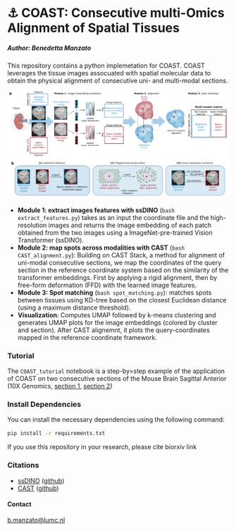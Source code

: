 #  ⚓  COAST: Consecutive multi-Omics Alignment of Spatial Tissues
##### Author: Benedetta Manzato

This repository contains a python implemetation for COAST. COAST leverages the tissue images assocuated with spatial molecular data to obtain the physical alignment of consecutive uni- and multi-modal sections.

![COAST method overview](workflow.png)

- **Module 1: extract images features with ssDINO** (```bash extract_features.py```) takes as an input the coordinate file and the high-resolution images and returns the image embedding of each patch obtained from the two images using a ImageNet-pre-trained Vision Transformer (ssDINO). 
- **Module 2: map spots across modalities with CAST** (```bash CAST_alignment.py```): Building on CAST Stack, a method for alignment of uni-modal consecutive sections, we map the coordinates of the query section in the reference coordinate system based on the similarity of the transformer embeddings. First by applying a rigid alignment, then by free-form deformation (FFD) with the learned image features.
- **Module 3: Spot matching** (```bash spot_matching.py```): matches spots between tissues using KD-tree based on the closest Euclidean distance (using a maximum distance threshold).
- **Visualization**: Computes UMAP followed by k-means clustering and generates UMAP plots for the image embeddings (colored by cluster and section). After CAST alignemnt, it plots the query-coordinates mapped in the reference coordinate framework.

### Tutorial
The ```COAST_tutorial``` notebook is a step-by=step example of the application of COAST on two consecutive sections of the Mouse Brain Sagittal Anterior (10X Genomics, [section 1](https://www.10xgenomics.com/datasets/mouse-brain-serial-section-1-sagittal-anterior-1-standard-1-1-0), [section 2](https://www.10xgenomics.com/datasets/mouse-brain-serial-section-2-sagittal-anterior-1-standard-1-1-0))

### Install Dependencies

You can install the necessary dependencies using the following command:

```bash
pip install -r requirements.txt
```

If you use this repository in your research, please cite biorxiv link

### Citations 
- [ssDINO](https://arxiv.org/abs/2104.14294) ([github](https://github.com/facebookresearch/dino))
- [CAST](https://www.nature.com/articles/s41592-024-02410-7) ([github](https://github.com/wanglab-broad/CAST))


#### Contact
b.manzato@lumc.nl
